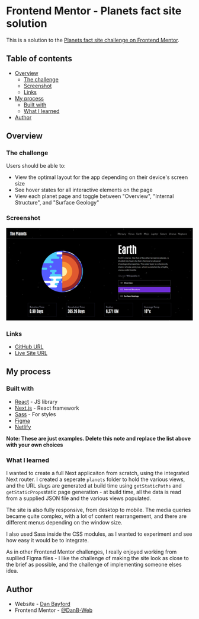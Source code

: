# Frontend Mentor - Planets fact site solution

This is a solution to the [Planets fact site challenge on Frontend Mentor](https://www.frontendmentor.io/challenges/planets-fact-site-gazqN8w_f).

## Table of contents

- [Overview](#overview)
  - [The challenge](#the-challenge)
  - [Screenshot](#screenshot)
  - [Links](#links)
- [My process](#my-process)
  - [Built with](#built-with)
  - [What I learned](#what-i-learned)
- [Author](#author)

## Overview

### The challenge

Users should be able to:

- View the optimal layout for the app depending on their device's screen size
- See hover states for all interactive elements on the page
- View each planet page and toggle between "Overview", "Internal Structure", and "Surface Geology"

### Screenshot

![](./planets-screenshot.png)

### Links

- [GitHub URL](https://github.com/DanB-Web/FEM_Planet_Facts)
- [Live Site URL](https://dba-fem-planets.netlify.app/planets/Earth)

## My process

### Built with

- [React](https://reactjs.org/) - JS library
- [Next.js](https://nextjs.org/) - React framework
- [Sass](https://sass-lang.com/) - For styles
- [Figma](https://www.figma.com/)
- [Netlify](https://www.netlify.com/)

**Note: These are just examples. Delete this note and replace the list above with your own choices**

### What I learned

I wanted to create a full Next applicaiton from scratch, using the integrated Next router. I created a seperate `planets` folder to hold the various views, and the URL slugs are generated at build time using `getStaticPaths` and `getStaticProps`static page generation - at build time, all the data is read from a supplied JSON file and the various views populated.

The site is also fully responsive, from desktop to mobile. The media queries became quite complex, with a lot of content rearrangement, and there are different menus depending on the window size.

I also used Sass inside the CSS modules, as I wanted to experiment and see how easy it would be to integrate.

As in other Frontend Mentor challenges, I really enjoyed working from supllied Figma files - I like the challenge of making the site look as close to the brief as possible, and the challenge of implementing someone elses idea.

## Author

- Website - [Dan Bayford](https://dba-portfolio.netlify.app/)
- Frontend Mentor - [@DanB-Web](https://www.frontendmentor.io/profile/DanB-Web)
